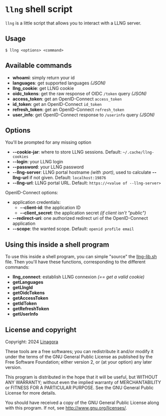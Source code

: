 # `llng` shell script

`llng` is a little script that allows you to interact with a LLNG server.

## Usage

```shell
$ llng <options> <command>
```

## Available commands

* **whoami**: simply return your id
* **languages**: get supported languages _(JSON)_
* **llng_cookie**: get LLNG cookie
* **oidc_tokens**: get the raw response of OIDC `/token` query _(JSON)_
* **access_token**: get an OpenID-Connect `access_token`
* **id_token**: get an OpenID-Connect `id_token`
* **refresh_token**: get an OpenID-Connect `refresh_token`
* **user_info**: get OpenID-Connect response to `/userinfo` query _(JSON)_

## Options

You'll be prompted for any missing option

* **--cookie-jar**: where to store LLNG sessions. Default: `~/.cache/llng-cookies`
* **--login**: your LLNG login
* **--password**: your LLNG password
* **--llng-server**: LLNG portal hostname _(with :port)_, used to calculate **--llng-url** if not given. Default: `localhost:19876`
* **--llng-url**: LLNG portal URL. Default: `https://<value of --llng-server>`

OpenID-Connect options:
* application credentials:
  * **--client-id**: the application ID
  * **--client_secret**: the application secret _(if client isn't "public")_
* **--redirect-uri**: one authorized redirect uri of the OpenID-Connect application
* **--scope**: the wanted scope. Default: `openid profile email`

## Using this inside a shell program

To use this inside a shell program, you can simple "source" the [llng-lib.sh](./llng-lib.sh)
file. Then you'll have these functions, corresponding to the different commands:

* **llng_connect**: establish LLNG connexion _(== get a valid cookie)_
* **getLanguages**
* **getLlngId**
* **getOidcTokens**
* **getAccessToken**
* **getIdToken**
* **getRefreshToken**
* **getUserInfo**

## License and copyright

Copyright: 2024 [Linagora](https://linagora.com)

These tools are a free softwares; you can redistribute it and/or modify
it under the terms of the GNU General Public License as published by
the Free Software Foundation; either version 2, or (at your option)
any later version.

This program is distributed in the hope that it will be useful,
but WITHOUT ANY WARRANTY; without even the implied warranty of
MERCHANTABILITY or FITNESS FOR A PARTICULAR PURPOSE.  See the
GNU General Public License for more details.

You should have received a copy of the GNU General Public License
along with this program.  If not, see http://www.gnu.org/licenses/.
